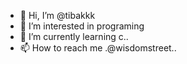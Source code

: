 - 👋 Hi, I’m @tibakkk
- 👀 I’m interested in  programing
- 🌱 I’m currently learning c..
- 📫 How to reach me .@wisdomstreet..

<!---
tibakkk/tibakkk is a ✨ special ✨ repository because its `README.md` (this file) appears on your GitHub profile.
You can click the Preview link to take a look at your changes.
--->
